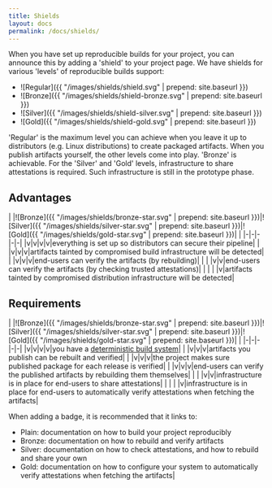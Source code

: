 ```yaml
---
title: Shields
layout: docs
permalink: /docs/shields/
---
```


When you have set up reproducible builds for your project, you can announce
this by adding a 'shield' to your project page. We have shields for various
'levels' of reproducible builds support:

* ![Regular]({{ "/images/shields/shield.svg" | prepend: site.baseurl }})
* ![Bronze]({{ "/images/shields/shield-bronze.svg" | prepend: site.baseurl }})
* ![Silver]({{ "/images/shields/shield-silver.svg" | prepend: site.baseurl }})
* ![Gold]({{ "/images/shields/shield-gold.svg" | prepend: site.baseurl }})

'Regular' is the maximum level you can achieve when you leave it up to
distributors (e.g. Linux distributions) to create packaged artifacts. When you
publish artifacts yourself, the other levels come into play.
'Bronze' is achievable. For the 'Silver' and 'Gold' levels, infrastructure to
share attestations is required. Such infrastructure is still in the prototype
phase.

## Advantages

| |![Bronze]({{ "/images/shields/bronze-star.svg" | prepend: site.baseurl }})|![Silver]({{ "/images/shields/silver-star.svg" | prepend: site.baseurl }})|![Gold]({{ "/images/shields/gold-star.svg" | prepend: site.baseurl }})| |
|-|-|-|-|-|
|v|v|v|v|everything is set up so distributors can secure their pipeline|
| |v|v|v|artifacts tainted by compromised build infrastructure will be detected|
| |v|v|v|end-users can verify the artifacts (by rebuilding)|
| | |v|v|end-users can verify the artifacts (by checking trusted attestations)|
| | | |v|artifacts tainted by compromised distribution infrastructure will be detected|

## Requirements

| |![Bronze]({{ "/images/shields/bronze-star.svg" | prepend: site.baseurl }})|![Silver]({{ "/images/shields/silver-star.svg" | prepend: site.baseurl }})|![Gold]({{ "/images/shields/gold-star.svg" | prepend: site.baseurl }})| |
|-|-|-|-|-|
|v|v|v|v|you have a [deterministic build system](plans.md#getting-a-deterministic-build-system)|
| |v|v|v|artifacts you publish can be rebuilt and verified|
| |v|v|v|the project makes sure published package for each release is verified|
| |v|v|v|end-users can verify the published artifacts by rebuilding them themselves|
| | |v|v|infrastructure is in place for end-users to share attestations|
| | | |v|infrastructure is in place for end-users to automatically verify attestations when fetching the artifacts|


When adding a badge, it is recommended that it links to:

* Plain: documentation on how to build your project reproducibly
* Bronze: documentation on how to rebuild and verify artifacts
* Silver: documentation on how to check attestations, and how to rebuild and share your own
* Gold: documentation on how to configure your system to automatically verify attestations when fetching the artifacts|
